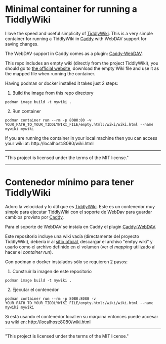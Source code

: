 # Minimal container for running a TiddlyWiki

I love the speed and useful simplicity of [TiddlyWiki](https://tiddlywiki.com/). This is a very simple container for running a TiddlyWiki in [Caddy](https://caddyserver.com/) with WebDAV support for saving changes.

The WebDAV support in Caddy comes as a plugin: [Caddy-WebDAV](github.com/mholt/caddy-webdav).

This repo includes an empty wiki (directly from the project TiddlyWiki), you should go to [the official website](https://tiddlywiki.com/), download the empty Wiki file and use it as the mapped file when running the container.

Having podman or docker installed it takes just 2 steps:

1. Build the image from this repo directory
```
podman image build -t mywiki .
```

2. Run container
```
podman container run --rm -p 8080:80 -v YOUR_PATH_TO_YOUR_TIDDLYWIKI_FILE/empty.html:/wiki/wiki.html --name mywiki mywiki
```


If you are running the container in your local machine then you can access your wiki at: http://localhost:8080/wiki.html

-------
"This project is licensed under the terms of the MIT license."

---------------------

# Contenedor mínimo para tener TiddlyWiki

Adoro la velocidad y lo útil que es [TiddlyWiki](https://tiddlywiki.com/). Este es un contenedor muy simple para ejecutar TiddlyWiki con el soporte de WebDav para guardar cambios provisto por [Caddy](https://caddyserver.com/).

Para el soporte de WebDAV se instala en Caddy el plugin [Caddy-WebDAV](github.com/mholt/caddy-webdav).

Este repositorio incluye una wiki vacía (directamente del proyecto TiddlyWiki), debería ir al [sitio oficial](https://tiddlywiki.com/), descargar el archivo "emtpy wiki" y usarlo como el archivo definido en el volumen (ver el _mapping_ utilizado al hacer el _container run_).

Con podman o docker instalados sólo se requieren 2 pasos:

1. Construir la imagen de este repositorio
```
podman image build -t mywiki .
```

2. Ejecutar el contenedor 
```
podman container run --rm -p 8080:8080 -v YOUR_PATH_TO_YOUR_TIDDLYWIKI_FILE/empty.html:/wiki/wiki.html --name mywiki mywiki
```

Si está usando el contenedor local en su máquina entonces puede accesar su wiki en: http://localhost:8080/wiki.html

-------
"This project is licensed under the terms of the MIT license."
